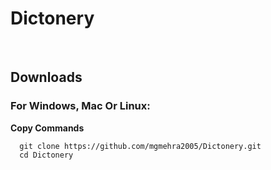<h1><b>Dictonery</b></h1>
<br>
<h2>Downloads</h2>
<h3>For Windows, Mac Or Linux:</h3>
   
<b>Copy Commands</b>
      
      git clone https://github.com/mgmehra2005/Dictonery.git
      cd Dictonery
